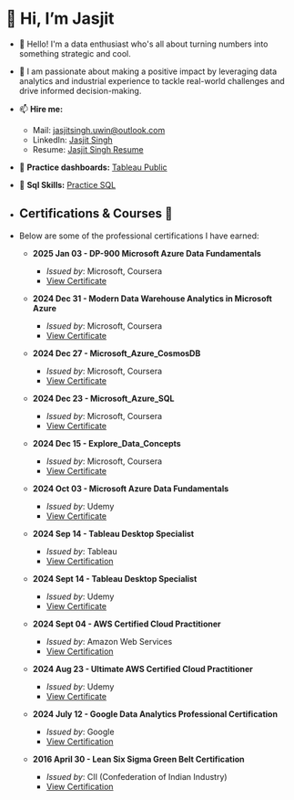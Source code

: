    # 👋 Hi, I’m Jasjit

- 👀 Hello! I'm a data enthusiast who's all about turning numbers into something strategic and cool.
- 🌱 I am passionate about making a positive impact by leveraging data analytics and industrial experience to tackle real-world challenges and drive informed decision-making.

- 📫 **Hire me:** 
  - Mail: jasjitsingh.uwin@outlook.com
  - LinkedIn: [Jasjit Singh](https://www.linkedin.com/in/jasjitajimal/)
  - Resume: [Jasjit Singh Resume](https://1drv.ms/b/s!Aj5QaL7MqxL6gZ86dk6TmCjl8gBDtA?e=EHo9uM)
- 🔗 **Practice dashboards:** [Tableau Public](https://public.tableau.com/app/profile/jasjitajimal/vizzes)
- 🔗 **Sql Skills:** [Practice SQL](https://github.com/jasjitajimal/practice_sql)

- ## Certifications & Courses 📜
- Below are some of the professional certifications I have earned:

  -  **2025 Jan 03 - DP-900 Microsoft Azure Data Fundamentals**
     - *Issued by*: Microsoft, Coursera
     -  [View Certificate](https://coursera.org/share/8167a38acd553025b52b69233ce0a93b)
  -  **2024 Dec 31 - Modern Data Warehouse Analytics in Microsoft Azure**
     - *Issued by*: Microsoft, Coursera
     -  [View Certificate](https://1drv.ms/b/s!Aj5QaL7MqxL6gap2zbJv4owxEllwQQ?e=nvU18U)
  -  **2024 Dec 27 - Microsoft_Azure_CosmosDB**
     - *Issued by*: Microsoft, Coursera
     -  [View Certificate](https://1drv.ms/b/s!Aj5QaL7MqxL6gakUUsDfApAHmA6hSg?e=XSi2MQ)
  -  **2024 Dec 23 - Microsoft_Azure_SQL**
     - *Issued by*: Microsoft, Coursera
     -  [View Certificate](https://1drv.ms/b/s!Aj5QaL7MqxL6gaY5wB1T1uaJH30xHQ?e=PwGyrl)
  -  **2024 Dec 15 - Explore_Data_Concepts**
     - *Issued by*: Microsoft, Coursera
     -  [View Certificate](https://1drv.ms/b/s!Aj5QaL7MqxL6gaR-F6k-q7PfEE6ECA?e=3GYoIK)
  -  **2024 Oct 03 - Microsoft Azure Data Fundamentals**
     -  *Issued by*: Udemy
     -  [View Certificate](https://1drv.ms/b/s!Aj5QaL7MqxL6gZ4E76hhSHM5sK8ztg?e=su2veb)

   - **2024 Sep 14 - Tableau Desktop Specialist**
     - *Issued by*: Tableau  
     - [View Certification](https://1drv.ms/b/s!Aj5QaL7MqxL6gZ4aDVqDpJLCN2Gj-g?e=okqhWg)

   - **2024 Sept 14 - Tableau Desktop Specialist**
     - *Issued by*: Udemy 
     - [View Certificate](https://1drv.ms/b/s!Aj5QaL7MqxL6gZ4E76hhSHM5sK8ztg?e=jSCchU)

   - **2024 Sept 04 - AWS Certified Cloud Practitioner**
     - *Issued by*: Amazon Web Services  
     - [View Certification](https://cp.certmetrics.com/amazon/en/public/verify/credential/8b4fb516c2c74b0bafbe09f644a95dbf)

   - **2024 Aug 23 - Ultimate AWS Certified Cloud Practitioner**
     - *Issued by*: Udemy  
     - [View Certificate](https://1drv.ms/b/s!Aj5QaL7MqxL6gZwaNrRoGzzXjvez8A?e=7d1Ta1)

   - **2024 July 12 - Google Data Analytics Professional Certification**
      - *Issued by*: Google  
      - [View Certification](https://www.coursera.org/account/accomplishments/specialization/S9EMWZ75VZUA)

   - **2016 April 30 - Lean Six Sigma Green Belt Certification**
     - *Issued by*: CII (Confederation of Indian Industry) 
     - [View Certification](https://1drv.ms/b/s!Aj5QaL7MqxL6gZgjU8g_MpGLZAog8Q?e=XcZ2Qj)

     
